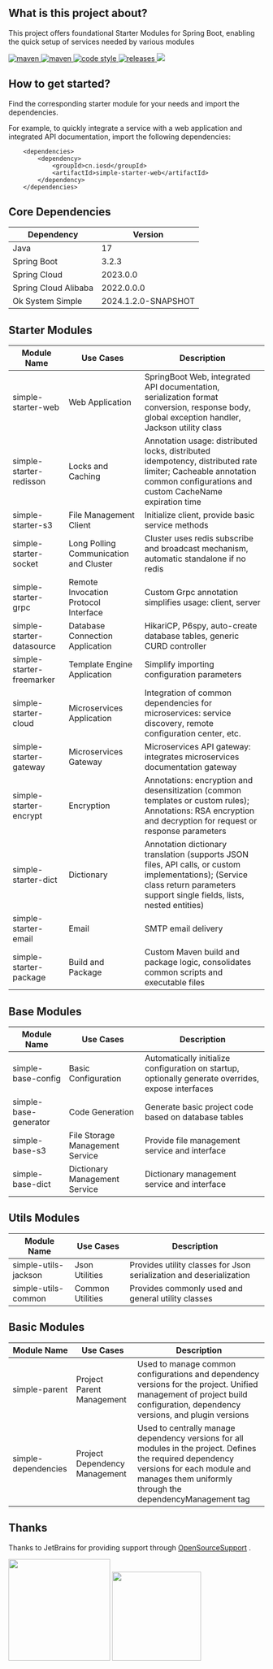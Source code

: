 ## What is this project about?

This project offers foundational Starter Modules for Spring Boot, enabling the quick setup of services needed by various modules

<p>
  <a href="https://mvnrepository.com/search?q=cn.iosd">
    <img alt="maven" src="https://img.shields.io/badge/maven-repository-blue?style=flat-square&logo=apachemaven">
  </a>

  <a href="https://central.sonatype.com/search?q=g%3Acn.iosd+a%3Asimple-starter">
    <img alt="maven" src="https://img.shields.io/maven-central/v/cn.iosd/simple-starter.svg?style=flat-square&logo=apachemaven">
  </a>

  <a href="https://www.apache.org/licenses/LICENSE-2.0">
    <img alt="code style" src="https://img.shields.io/badge/license-Apache%202-4EB1BA.svg?style=flat-square&logo=apache">
  </a>

  <a href="https://github.com/ok1996/ok-system-simple/releases">
    <img alt="releases" src="https://img.shields.io/github/release/ok1996/ok-system-simple.svg?style=flat-square&logo=semanticrelease">
  </a>

  <a href="https://app.codacy.com/gh/ok1996/ok-system-simple/dashboard?utm_source=gh&utm_medium=referral&utm_content=&utm_campaign=Badge_grade">
    <img src="https://app.codacy.com/project/badge/Grade/32f59a4b8afd4035a0da527009690541"/>
  </a>
</p>

## How to get started?

Find the corresponding starter module for your needs and import the dependencies.

For example, to quickly integrate a service with a web application and integrated API documentation, import the following dependencies:

~~~
    <dependencies>
        <dependency>
            <groupId>cn.iosd</groupId>
            <artifactId>simple-starter-web</artifactId>
        </dependency>
    </dependencies>
~~~

## Core Dependencies

| Dependency           | Version             |
|----------------------|---------------------|
| Java                 | 17                  |
| Spring Boot          | 3.2.3               |
| Spring Cloud         | 2023.0.0            |
| Spring Cloud Alibaba | 2022.0.0.0          |
| Ok System Simple     | 2024.1.2.0-SNAPSHOT |

## Starter Modules

| Module Name               | Use Cases                              | Description                                                                                                                                                                    |
|---------------------------|----------------------------------------|--------------------------------------------------------------------------------------------------------------------------------------------------------------------------------|
| simple-starter-web        | Web Application                        | SpringBoot Web, integrated API documentation, serialization format conversion, response body, global exception handler, Jackson utility class                                  |
| simple-starter-redisson   | Locks and Caching                      | Annotation usage: distributed locks, distributed idempotency, distributed rate limiter; Cacheable annotation common configurations and custom CacheName expiration time        |
| simple-starter-s3         | File Management Client                 | Initialize client, provide basic service methods                                                                                                                               |
| simple-starter-socket     | Long Polling Communication and Cluster | Cluster uses redis subscribe and broadcast mechanism, automatic standalone if no redis                                                                                         |
| simple-starter-grpc       | Remote Invocation Protocol Interface   | Custom Grpc annotation simplifies usage: client, server                                                                                                                        |
| simple-starter-datasource | Database Connection Application        | HikariCP, P6spy, auto-create database tables, generic CURD controller                                                                                                          |
| simple-starter-freemarker | Template Engine Application            | Simplify importing configuration parameters                                                                                                                                    |
| simple-starter-cloud      | Microservices Application              | Integration of common dependencies for microservices: service discovery, remote configuration center, etc.                                                                     |
| simple-starter-gateway    | Microservices Gateway                  | Microservices API gateway: integrates microservices documentation gateway                                                                                                      |
| simple-starter-encrypt    | Encryption                             | Annotations: encryption and desensitization (common templates or custom rules); Annotations: RSA encryption and decryption for request or response parameters                  |
| simple-starter-dict       | Dictionary                             | Annotation dictionary translation (supports JSON files, API calls, or custom implementations); (Service class return parameters support single fields, lists, nested entities) |
| simple-starter-email      | Email                                  | SMTP email delivery                                                                                                                                                            |
| simple-starter-package    | Build and Package                      | Custom Maven build and package logic, consolidates common scripts and executable files                                                                                         |

## Base Modules

| Module Name           | Use Cases                       | Description                                                                                         |
|-----------------------|---------------------------------|-----------------------------------------------------------------------------------------------------|
| simple-base-config    | Basic Configuration             | Automatically initialize configuration on startup, optionally generate overrides, expose interfaces |
| simple-base-generator | Code Generation                 | Generate basic project code based on database tables                                                |
| simple-base-s3        | File Storage Management Service | Provide file management service and interface                                                       |
| simple-base-dict      | Dictionary Management Service   | Dictionary management service and interface                                                         |


## Utils Modules

| Module Name          | Use Cases        | Description                                                         |
|----------------------|------------------|---------------------------------------------------------------------|
| simple-utils-jackson | Json Utilities   | Provides utility classes for Json serialization and deserialization |
| simple-utils-common  | Common Utilities | Provides commonly used and general utility classes                  |

## Basic Modules
| Module Name         | Use Cases                     | Description                                                                                                                                                                                           |
|---------------------|-------------------------------|-------------------------------------------------------------------------------------------------------------------------------------------------------------------------------------------------------|
| simple-parent       | Project Parent Management     | Used to manage common configurations and dependency versions for the project. Unified management of project build configuration, dependency versions, and plugin versions                             |
| simple-dependencies | Project Dependency Management | Used to centrally manage dependency versions for all modules in the project. Defines the required dependency versions for each module and manages them uniformly through the dependencyManagement tag |

## Thanks

Thanks to JetBrains for providing support through [OpenSourceSupport](https://jb.gg/OpenSourceSupport) .

<div>
<img src="https://resources.jetbrains.com/storage/products/company/brand/logos/jb_beam.svg" width="200" height="200"/>

<img src="https://resources.jetbrains.com/storage/products/company/brand/logos/IntelliJ_IDEA_icon.svg" width="175" height="175"/>
</div>

